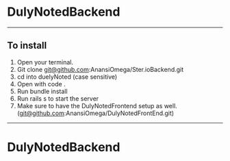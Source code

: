 # DulyNotedBackend

________________________________________________________

## To install 
1. Open your terminal.
2. Git clone git@github.com:AnansiOmega/Ster.ioBackend.git
3. cd into duelyNoted (case sensitive)
4. Open with code .
5. Run bundle install
6. Run rails s to start the server
7. Make sure to have the DulyNotedFrontend setup as well. (git@github.com:AnansiOmega/DulyNotedFrontEnd.git)
________________________________________________________
# DulyNotedBackend
